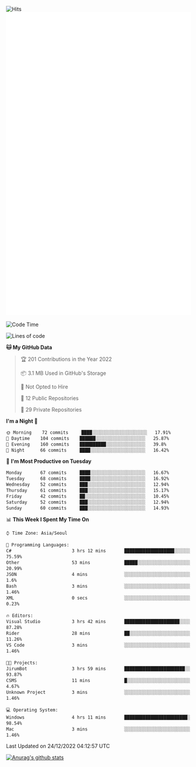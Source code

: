 ![Hits](https://hits.seeyoufarm.com/api/count/incr/badge.svg?url=https%3A%2F%2Fgithub.com%2Fkokose1234&count_bg=%2379C83D&title_bg=%23555555&icon=apple.svg&icon_color=%23E7E7E7&title=hits&edge_flat=false)
<br/>
![Metrics](https://github.com/kokose1234/kokose1234/blob/main/github-metrics.svg)

<!--START_SECTION:waka-->
![Code Time](http://img.shields.io/badge/Code%20Time-723%20hrs%2024%20mins-blue)

![Lines of code](https://img.shields.io/badge/From%20Hello%20World%20I%27ve%20Written-884%20Thousand%20lines%20of%20code-blue)

**🐱 My GitHub Data** 

> 🏆 201 Contributions in the Year 2022
 > 
> 📦 3.1 MB Used in GitHub's Storage 
 > 
> 🚫 Not Opted to Hire
 > 
> 📜 12 Public Repositories 
 > 
> 🔑 29 Private Repositories  
 > 
**I'm a Night 🦉** 

```text
🌞 Morning    72 commits     ████░░░░░░░░░░░░░░░░░░░░░   17.91% 
🌆 Daytime    104 commits    ██████░░░░░░░░░░░░░░░░░░░   25.87% 
🌃 Evening    160 commits    ██████████░░░░░░░░░░░░░░░   39.8% 
🌙 Night      66 commits     ████░░░░░░░░░░░░░░░░░░░░░   16.42%

```
📅 **I'm Most Productive on Tuesday** 

```text
Monday       67 commits     ████░░░░░░░░░░░░░░░░░░░░░   16.67% 
Tuesday      68 commits     ████░░░░░░░░░░░░░░░░░░░░░   16.92% 
Wednesday    52 commits     ███░░░░░░░░░░░░░░░░░░░░░░   12.94% 
Thursday     61 commits     ███░░░░░░░░░░░░░░░░░░░░░░   15.17% 
Friday       42 commits     ██░░░░░░░░░░░░░░░░░░░░░░░   10.45% 
Saturday     52 commits     ███░░░░░░░░░░░░░░░░░░░░░░   12.94% 
Sunday       60 commits     ███░░░░░░░░░░░░░░░░░░░░░░   14.93%

```


📊 **This Week I Spent My Time On** 

```text
⌚︎ Time Zone: Asia/Seoul

💬 Programming Languages: 
C#                       3 hrs 12 mins       ███████████████████░░░░░░   75.59% 
Other                    53 mins             █████░░░░░░░░░░░░░░░░░░░░   20.99% 
JSON                     4 mins              ░░░░░░░░░░░░░░░░░░░░░░░░░   1.6% 
Bash                     3 mins              ░░░░░░░░░░░░░░░░░░░░░░░░░   1.46% 
XML                      0 secs              ░░░░░░░░░░░░░░░░░░░░░░░░░   0.23%

🔥 Editors: 
Visual Studio            3 hrs 42 mins       █████████████████████░░░░   87.28% 
Rider                    28 mins             ██░░░░░░░░░░░░░░░░░░░░░░░   11.26% 
VS Code                  3 mins              ░░░░░░░░░░░░░░░░░░░░░░░░░   1.46%

🐱‍💻 Projects: 
JirumBot                 3 hrs 59 mins       ███████████████████████░░   93.87% 
CSMS                     11 mins             █░░░░░░░░░░░░░░░░░░░░░░░░   4.67% 
Unknown Project          3 mins              ░░░░░░░░░░░░░░░░░░░░░░░░░   1.46%

💻 Operating System: 
Windows                  4 hrs 11 mins       ████████████████████████░   98.54% 
Mac                      3 mins              ░░░░░░░░░░░░░░░░░░░░░░░░░   1.46%

```


 Last Updated on 24/12/2022 04:12:57 UTC
<!--END_SECTION:waka-->

[![Anurag's github stats](https://github-readme-stats.vercel.app/api?username=kokose1234&theme=dracula)](https://github.com/anuraghazra/github-readme-stats)



	
